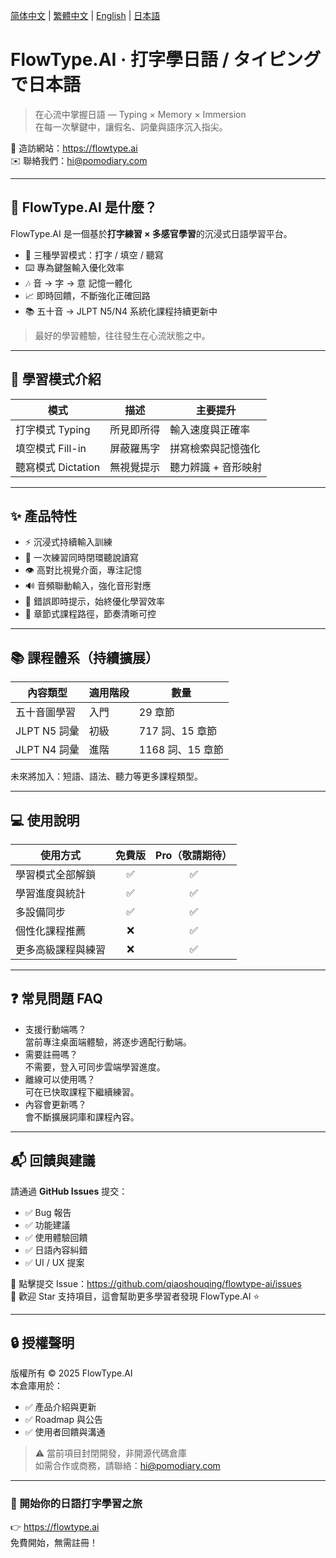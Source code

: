 [简体中文](README.md) | [繁體中文](README_tw.md) | [English](README_en.md) | [日本語](README_ja.md)

# FlowType.AI · 打字學日語 / タイピングで日本語

> 在心流中掌握日語 — Typing × Memory × Immersion  
> 在每一次擊鍵中，讓假名、詞彙與語序沉入指尖。

📍 造訪網站：https://flowtype.ai  
✉️ 聯絡我們：hi@pomodiary.com  

---

## 🌊 FlowType.AI 是什麼？

FlowType.AI 是一個基於**打字練習 × 多感官學習**的沉浸式日語學習平台。

- 🎯 三種學習模式：打字 / 填空 / 聽寫
- ⌨️ 專為鍵盤輸入優化效率
- 🎶 音 → 字 → 意 記憶一體化
- 📈 即時回饋，不斷強化正確回路
- 📚 五十音 → JLPT N5/N4 系統化課程持續更新中

> 最好的學習體驗，往往發生在心流狀態之中。

---

## 🧩 學習模式介紹

| 模式 | 描述 | 主要提升 |
|------|------|------|
| 打字模式 Typing | 所見即所得 | 輸入速度與正確率 |
| 填空模式 Fill-in | 屏蔽羅馬字 | 拼寫檢索與記憶強化 |
| 聽寫模式 Dictation | 無視覺提示 | 聽力辨識 + 音形映射 |

---

## ✨ 產品特性

- ⚡ 沉浸式持續輸入訓練
- 🔁 一次練習同時閉環聽說讀寫
- 👁️ 高對比視覺介面，專注記憶
- 🔊 音頻聯動輸入，強化音形對應
- 🎯 錯誤即時提示，始終優化學習效率
- 🧭 章節式課程路徑，節奏清晰可控

---

## 📚 課程體系（持續擴展）

| 內容類型 | 適用階段 | 數量 |
|--------|--------|-----|
| 五十音圖學習 | 入門 | 29 章節 |
| JLPT N5 詞彙 | 初級 | 717 詞、15 章節 |
| JLPT N4 詞彙 | 進階 | 1168 詞、15 章節 |

未來將加入：短語、語法、聽力等更多課程類型。

---

## 💻 使用說明

| 使用方式 | 免費版 | Pro（敬請期待） |
|---------|:---:|:---:|
| 學習模式全部解鎖 | ✅ | ✅ |
| 學習進度與統計 | ✅ | ✅ |
| 多設備同步 | ✅ | ✅ |
| 個性化課程推薦 | ❌ | ✅ |
| 更多高級課程與練習 | ❌ | ✅ |

---

## ❓ 常見問題 FAQ

- 支援行動端嗎？  
  當前專注桌面端體驗，將逐步適配行動端。
- 需要註冊嗎？  
  不需要，登入可同步雲端學習進度。
- 離線可以使用嗎？  
  可在已快取課程下繼續練習。
- 內容會更新嗎？  
  會不斷擴展詞庫和課程內容。

---

## 📬 回饋與建議

請通過 **GitHub Issues** 提交：

- ✅ Bug 報告
- ✅ 功能建議
- ✅ 使用體驗回饋
- ✅ 日語內容糾錯
- ✅ UI / UX 提案

📌 點擊提交 Issue：https://github.com/qiaoshouqing/flowtype-ai/issues  
📌 歡迎 Star 支持項目，這會幫助更多學習者發現 FlowType.AI ⭐

---

## 🔒 授權聲明

版權所有 © 2025 FlowType.AI  
本倉庫用於：

- ✅ 產品介紹與更新
- ✅ Roadmap 與公告
- ✅ 使用者回饋與溝通

> ⚠️ 當前項目封閉開發，非開源代碼倉庫  
如需合作或商務，請聯絡：hi@pomodiary.com  

---

### 🎌 開始你的日語打字學習之旅

👉 https://flowtype.ai  
免費開始，無需註冊！
